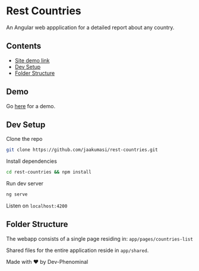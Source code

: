 # Rest Countries

An Angular web appplication for a detailed report about any country.

## Contents

- [Site demo link](#demo)
- [Dev Setup](#dev-setup)
- [Folder Structure](#folder-structure)

## Demo

Go [here](https://real-rest-countries.vercel.app/) for a demo.

## Dev Setup

Clone the repo

```bash
git clone https://github.com/jaakumasi/rest-countries.git
```

Install dependencies

```bash
cd rest-countries && npm install
```

Run dev server

```bash
ng serve
```

Listen on `localhost:4200`

## Folder Structure

The webapp consists of a single page residing in:
`app/pages/countries-list`

Shared files for the entire application reside in `app/shared`.

Made with ♥ by Dev-Phenominal

